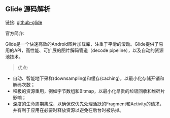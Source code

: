 ## Glide 源码解析

链接: [github-glide](https://github.com/bumptech/glide)

官方简介: 

Glide是一个快速高效的Android图片加载库，注重于平滑的滚动。Glide提供了易用的API，高性能、可扩展的图片解码管道（decode pipeline），以及自动的资源池技术。

> 优点:

- 自动、智能地下采样(downsampling)和缓存(caching)，以最小化存储开销和解码次数；
- 积极的资源重用，例如字节数组和Bitmap，以最小化昂贵的垃圾回收和堆碎片影响；
- 深度的生命周期集成，以确保仅优先处理活跃的Fragment和Activity的请求，并有利于应用在必要时释放资源以避免在后台时被杀掉。

